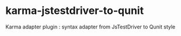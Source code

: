 karma-jstestdriver-to-qunit
===========================

Karma adapter plugin :  syntax adapter from JsTestDriver to Qunit style